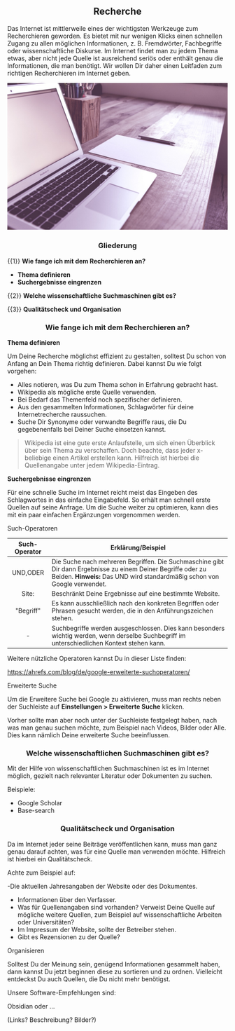 <!--

link: css/callouts.css

-->

## <center>Recherche</center>

Das Internet ist mittlerweile eines der wichtigsten Werkzeuge zum Recherchieren geworden. Es bietet mit nur wenigen Klicks einen schnellen Zugang zu allen möglichen Informationen, z. B. Fremdwörter, Fachbegriffe oder wissenschaftliche Diskurse. Im Internet findet man zu jedem Thema etwas, aber nicht jede Quelle ist ausreichend seriös oder enthält genau die Informationen, die man benötigt. Wir wollen Dir daher einen Leitfaden zum richtigen Recherchieren im Internet geben.

![alt](bilder/Recherche.png.jpg)

### <center>Gliederung</center>

{{1}} **Wie fange ich mit dem Recherchieren an?**

- **Thema definieren**
- **Suchergebnisse eingrenzen**

{{2}} **Welche wissenschaftliche Suchmaschinen gibt es?**

{{3}} **Qualitätscheck und Organisation**

### <center>**Wie fange ich mit dem Recherchieren an?**</center>

**Thema definieren**

Um Deine Recherche möglichst effizient zu gestalten, solltest Du schon von Anfang an Dein Thema richtig definieren. Dabei kannst Du wie folgt vorgehen:
- Alles notieren, was Du zum Thema schon in Erfahrung gebracht hast.
- Wikipedia als mögliche erste Quelle verwenden. 
- Bei Bedarf das Themenfeld noch spezifischer definieren.
- Aus den gesammelten Informationen, Schlagwörter für deine Internetrecherche raussuchen.
- Suche Dir Synonyme oder verwandte Begriffe raus, die Du gegebenenfalls bei Deiner Suche einsetzen kannst. 

<!-- class = "callout info" -->
> Wikipedia ist eine gute erste Anlaufstelle, um sich einen Überblick über sein Thema zu verschaffen. Doch beachte, dass jeder x-beliebige einen Artikel erstellen kann. Hilfreich ist hierbei die Quellenangabe unter jedem Wikipedia-Eintrag. 

**Suchergebnisse eingrenzen**

Für eine schnelle Suche im Internet reicht meist das Eingeben des Schlagwortes in das einfache Eingabefeld. So erhält man schnell erste Quellen auf seine Anfrage. Um die Suche weiter zu optimieren, kann dies mit ein paar einfachen Ergänzungen vorgenommen werden.

Such-Operatoren

| Such-Operator | Erklärung/Beispiel |
|--------|--------|
| <center>UND,ODER</center> | Die Suche nach mehreren Begriffen. Die Suchmaschine gibt Dir dann Ergebnisse zu einem Deiner Begriffe oder zu Beiden. **Hinweis:** Das UND wird standardmäßig schon von Google verwendet. |
| <center>Site:</center> | Beschränkt Deine Ergebnisse auf eine bestimmte Website. |
| <center>"Begriff"</center> | Es kann ausschließlich nach den konkreten Begriffen oder Phrasen gesucht werden, die in den Anführungszeichen stehen. | 
| <center>-</center> | Suchbegriffe werden ausgeschlossen. Dies kann besonders wichtig werden, wenn derselbe Suchbegriff im unterschiedlichen Kontext stehen kann. |

Weitere nützliche Operatoren kannst Du in dieser Liste finden: 

https://ahrefs.com/blog/de/google-erweiterte-suchoperatoren/

Erweiterte Suche 

Um die Erweitere Suche bei Google zu aktivieren, muss man rechts neben der Suchleiste auf **Einstellungen > Erweiterte Suche** klicken.

Vorher sollte man aber noch unter der Suchleiste festgelegt haben, nach was man genau suchen möchte, zum Beispiel nach Videos, Bilder oder Alle. Dies kann nämlich Deine erweiterte Suche beeinflussen. 

### <center>Welche wissenschaftlichen Suchmaschinen gibt es?</center>

Mit der Hilfe von wissenschaftlichen Suchmaschinen ist es im Internet möglich, gezielt nach relevanter Literatur oder Dokumenten zu suchen.

Beispiele:

- Google Scholar
- Base-search

### <center>Qualitätscheck und Organisation</center>

Da im Internet jeder seine Beiträge veröffentlichen kann, muss man ganz genau darauf achten, was für eine Quelle man verwenden möchte. Hilfreich ist hierbei ein Qualitätscheck.

Achte zum Beispiel auf:

-Die aktuellen Jahresangaben der Website oder des Dokumentes.
- Informationen über den Verfasser.
- Was für Quellenangaben sind vorhanden? Verweist Deine Quelle auf mögliche weitere Quellen, zum Beispiel auf wissenschaftliche Arbeiten oder Universitäten?
- Im Impressum der Website, sollte der Betreiber stehen.
- Gibt es Rezensionen zu der Quelle? 

Organisieren

Solltest Du der Meinung sein, genügend Informationen gesammelt haben, dann kannst Du jetzt beginnen diese zu sortieren und zu ordnen. Vielleicht entdeckst Du auch Quellen, die Du nicht mehr benötigst.

Unsere Software-Empfehlungen sind:

Obsidian oder …

(Links? Beschreibung? Bilder?)


	
